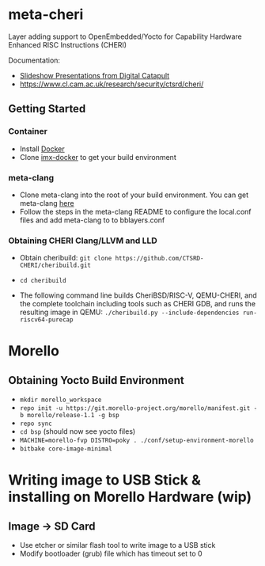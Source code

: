 # meta-cheri
Layer adding support to OpenEmbedded/Yocto for Capability Hardware Enhanced RISC Instructions (CHERI)

Documentation: 
- [Slideshow Presentations from Digital Catapult](https://drive.google.com/drive/folders/1kwBBKDYdAsYidgQ_4whccufYA_vr6yIr)
- https://www.cl.cam.ac.uk/research/security/ctsrd/cheri/
## Getting Started

### Container
- Install [Docker](https://docs.docker.com/engine/install/ubuntu/)
- Clone [imx-docker](https://github.com/DynamicDevices/imx-docker) to get your build environment

### meta-clang
- Clone meta-clang into the root of your build environment. You can get meta-clang [here](https://github.com/kraj/meta-clang/tree/kirkstone)
- Follow the steps in the meta-clang README to configure the local.conf files and add meta-clang to to bblayers.conf

### Obtaining CHERI Clang/LLVM and LLD

- Obtain cheribuild: ```git clone https://github.com/CTSRD-CHERI/cheribuild.git```

- ```cd cheribuild```

- The following command line builds CheriBSD/RISC-V, QEMU-CHERI, and the complete toolchain including tools such as CHERI GDB, and runs the resulting image in QEMU: ```./cheribuild.py --include-dependencies run-riscv64-purecap```

# Morello
## Obtaining Yocto Build Environment
- ```mkdir morello_workspace```
- ```repo init -u https://git.morello-project.org/morello/manifest.git -b morello/release-1.1 -g bsp```
- ```repo sync```
- ```cd bsp``` (should now see yocto files)
- ```MACHINE=morello-fvp DISTRO=poky . ./conf/setup-environment-morello```
- ```bitbake core-image-minimal```

# Writing image to USB Stick & installing on Morello Hardware (wip)
## Image -> SD Card
- Use etcher or similar flash tool to write image to a USB stick
- Modify bootloader (grub) file which has timeout set to 0
